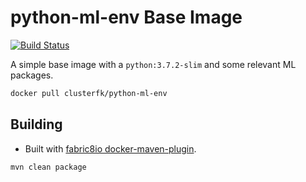 # python-ml-env Base Image #
[![Build Status](https://travis-ci.org/clusterfk/docker-base-images.svg?branch=master)](https://travis-ci.org/clusterfk/docker-base-images)

A simple base image with a `python:3.7.2-slim` and some relevant ML packages.

```sh
docker pull clusterfk/python-ml-env
```

## Building ##

* Built with [fabric8io docker-maven-plugin](https://github.com/fabric8io/docker-maven-plugin/).

```sh
mvn clean package
```

